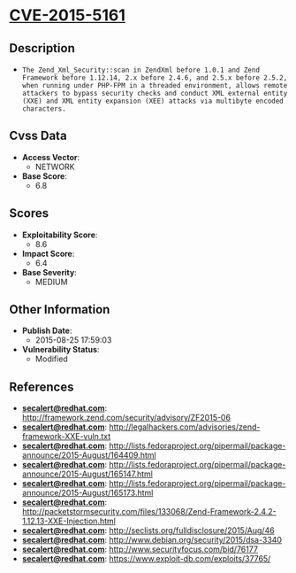 
# [CVE-2015-5161](http://framework.zend.com/security/advisory/ZF2015-06)

## Description

- `The Zend_Xml_Security::scan in ZendXml before 1.0.1 and Zend Framework before 1.12.14, 2.x before 2.4.6, and 2.5.x before 2.5.2, when running under PHP-FPM in a threaded environment, allows remote attackers to bypass security checks and conduct XML external entity (XXE) and XML entity expansion (XEE) attacks via multibyte encoded characters.`

## Cvss Data

- **Access Vector**:
  - NETWORK
- **Base Score**:
  - 6.8

## Scores

- **Exploitability Score**:
  - 8.6
- **Impact Score**:
  - 6.4
- **Base Severity**:
  - MEDIUM

## Other Information

- **Publish Date**:
  - 2015-08-25 17:59:03
- **Vulnerability Status**:
  - Modified

## References

- **secalert@redhat.com**: http://framework.zend.com/security/advisory/ZF2015-06
- **secalert@redhat.com**: http://legalhackers.com/advisories/zend-framework-XXE-vuln.txt
- **secalert@redhat.com**: http://lists.fedoraproject.org/pipermail/package-announce/2015-August/164409.html
- **secalert@redhat.com**: http://lists.fedoraproject.org/pipermail/package-announce/2015-August/165147.html
- **secalert@redhat.com**: http://lists.fedoraproject.org/pipermail/package-announce/2015-August/165173.html
- **secalert@redhat.com**: http://packetstormsecurity.com/files/133068/Zend-Framework-2.4.2-1.12.13-XXE-Injection.html
- **secalert@redhat.com**: http://seclists.org/fulldisclosure/2015/Aug/46
- **secalert@redhat.com**: http://www.debian.org/security/2015/dsa-3340
- **secalert@redhat.com**: http://www.securityfocus.com/bid/76177
- **secalert@redhat.com**: https://www.exploit-db.com/exploits/37765/
